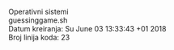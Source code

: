 Operativni sistemi<br />
guessinggame.sh <br />
Datum kreiranja: Su June 03 13:33:43 +01 2018 <br />
Broj linija koda: 23
